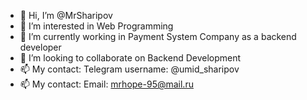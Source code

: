 - 👋 Hi, I’m @MrSharipov
- 👀 I’m interested in Web Programming
- 🌱 I’m currently working in Payment System Company as a backend developer
- 💞️ I’m looking to collaborate on Backend Development
- 📫 My contact: Telegram username: @umid_sharipov
- 📫 My contact: Email: mrhope-95@mail.ru

<!---
MrSharipov/MrSharipov is a ✨ special ✨ repository because its `README.md` (this file) appears on your GitHub profile.
You can click the Preview link to take a look at your changes.
--->
